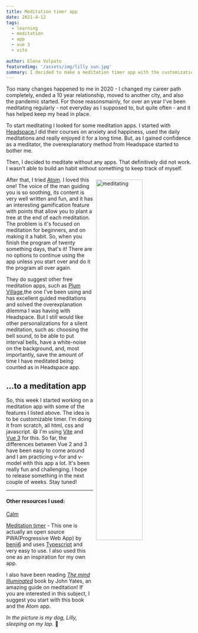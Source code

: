 ```yaml
---
title: Meditation timer app
date: 2021-4-12
tags: 
  - learning
  - meditation
  - app
  - vue 3
  - vite
  
author: Elena Volpato
featuredimg: '/assets/img/lilly sun.jpg' 
summary: I decided to make a meditation timer app with the customizations I miss in other apps
--- 
```

Too many changes happened to me in 2020 - I changed my career path completely, ended a 10 year relationship, moved to another city, and also the pandemic started. For those reasonsmainly, for over an year I've been meditating regularly - not everyday as I supposed to, but quite often - and it has helped keep my head in place. 

To start meditating I looked for some meditation apps. I started with [Headspace.](https://www.headspace.com)I did their courses on anxiety and happiness, used the daily meditations and really enjoyed it for a long time. But, as I gained confidence as a meditator, the overexplanatory method from Headspace started to bother me. 

Then, I decided to meditate without any apps. That definitively did not work. I wasn't able to build an habit without something to keep track of myself.

  <img width="50%" style="float: right; margin: 0.5rem;" src="https://media.giphy.com/media/H7kfFDvD9HSYGRbvid/giphy.gif" alt="meditating">

After that, I tried [Atom](https://www.theatom.app/). I loved this one! The voice of the man guiding you is so soothing, its content is very well written and fun, and it has an interesting gamification feature with points that allow you to plant a tree at the end of each meditation. The problem is it's focused on meditation for beginners, and on making it a habit. So, when you finish the program of twenty something days, that's it! There are no options to continue using the app unless you start over and do it the program all over again. 

They do suggest other free meditation apps, such as [Plum Village](https://plumvillage.app/),the one I've been using and has excellent guided meditations and solved the overexplanation dilemma I was having with Headspace. But I still would like other personalizations for a silent meditation, such as: choosing the bell sound, to be able to put interval bells, have a white-noise on the background, and, most importantly, save the amount of time I have meditated being counted as in Headspace app.

## ...to a meditation app

So, this week I started working on a meditation app with some of the features I listed above. The idea is to be customizable timer. I'm doing it from scratch, all html, css and javascript. 😆 I'm using [Vite](https://vitejs.dev/) and [Vue 3](https://v3.vuejs.org) for this. So far, the differences between Vue 2 and 3 have been easy to come around and I am practicing v-for and v-model with this app a lot. It's been really fun and challenging. I hope to release something in the next couple of weeks. Stay tuned! 
___

#### Other resources I used:
[Calm](https://www.calm.com)    

[Meditation timer](https://meditation-timer.link/) - This one is actually an open source PWA(Progressive Web App) by [benji6](https://github.com/benji6/meditation-timer) and uses [Typescript](https://www.typescriptlang.org/) and very easy to use. I also used this one as an inspiration for my own app.

I also have been reading [_The mind Illuminated_](https://www.amazon.com/Mind-Illuminated-Meditation-Integrating-Mindfulness/dp/1501156985) book by John Yates, an amazing guide on meditation! If you are interested in this subject, I suggest you start with this book and the Atom app.

_In the picture is my dog, Lilly, sleeping on my lap._ 💜
